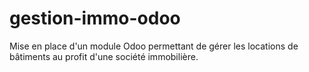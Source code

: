 # gestion-immo-odoo
Mise en place d'un module Odoo permettant de gérer les locations de bâtiments au profit d'une société immobilière.
